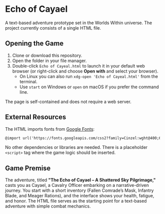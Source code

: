 # Echo of Cayael
A text-based adventure prototype set in the Worlds Within universe. The project currently consists of a single HTML file.

## Opening the Game

1. Clone or download this repository.
2. Open the folder in your file manager.
3. Double-click `Echo of Cayeal.html` to launch it in your default web browser (or right-click and choose **Open with** and select your browser).
   - On Linux you can also run `xdg-open 'Echo of Cayeal.html'` from the terminal.
   - Use `start` on Windows or `open` on macOS if you prefer the command line.

The page is self-contained and does not require a web server.

## External Resources

The HTML imports fonts from [Google Fonts](https://fonts.googleapis.com):

```html
@import url('https://fonts.googleapis.com/css2?family=Cinzel:wght@400;600&family=Crimson+Text:ital,wght@0,400;0,600;1,400&display=swap');
```

No other dependencies or libraries are needed. There is a placeholder `<script>` tag where the game logic should be inserted.

## Game Premise

The adventure, titled **"The Echo of Cayael – A Shattered Sky Pilgrimage,"** casts you as Cayael, a Cavalry Officer embarking on a narrative-driven journey. You start with a short inventory (Fallen Comrade’s Mask, Infantry Blade, and Meager Rations), and the interface shows your health, fatigue, and honor. The HTML file serves as the starting point for a text-based adventure with simple combat mechanics.
